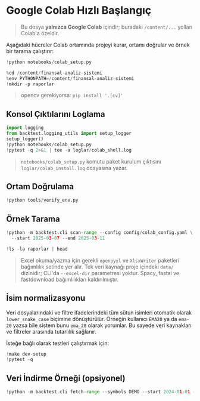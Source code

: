 # Google Colab Hızlı Başlangıç

> Bu dosya **yalnızca Google Colab** içindir; buradaki `/content/...` yolları Colab'a özeldir.

Aşağıdaki hücreler Colab ortamında projeyi kurar, ortamı doğrular ve örnek bir tarama çalıştırır:

```python
!python notebooks/colab_setup.py

%cd /content/finansal-analiz-sistemi
%env PYTHONPATH=/content/finansal-analiz-sistemi
!mkdir -p raporlar
```

> opencv gerekiyorsa: `pip install '.[cv]'`

## Konsol Çıktılarını Loglama

```python
import logging
from backtest.logging_utils import setup_logger
setup_logger()
!python notebooks/colab_setup.py
!pytest -q 2>&1 | tee -a loglar/colab_shell.log
```

> `notebooks/colab_setup.py` komutu paket kurulum çıktısını `loglar/colab_install.log` dosyasına yazar.

## Ortam Doğrulama

```python
!python tools/verify_env.py
```

## Örnek Tarama

```python
!python -m backtest.cli scan-range --config config/colab_config.yaml \
  --start 2025-03-07 --end 2025-03-11

!ls -la raporlar | head
```

> Excel okuma/yazma için gerekli `openpyxl` ve `XlsxWriter` paketleri bağımlılık setinde yer alır.
> Tek veri kaynağı proje içindeki `data/` dizinidir; CLI'da `--excel-dir` parametresi yoktur.
> Spacy, fastai ve fastdownload bağımlılıkları kaldırılmıştır.

## İsim normalizasyonu

Veri dosyalarındaki ve filtre ifadelerindeki tüm sütun isimleri otomatik olarak
`lower_snake_case` biçimine dönüştürülür. Örneğin kullanıcı `EMA20` ya da
`ema-20` yazsa bile sistem bunu `ema_20` olarak yorumlar. Bu sayede veri
kaynakları ve filtreler arasında tutarlılık sağlanır.

İsteğe bağlı olarak testleri çalıştırmak için:

```python
!make dev-setup
!pytest -q
```

## Veri İndirme Örneği (opsiyonel)

```python
!python -m backtest.cli fetch-range --symbols DEMO --start 2024-01-01 --end 2024-01-05 --provider stub
```
